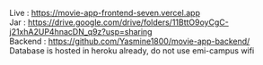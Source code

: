 Live : https://movie-app-frontend-seven.vercel.app <br/>
Jar : https://drive.google.com/drive/folders/11BttO9oyCgC-j21xhA2UP4hnacDN_q9z?usp=sharing <br/>
Backend : https://github.com/Yasmine1800/movie-app-backend/ <br/>
Database is hosted in heroku already, do not use emi-campus wifi
